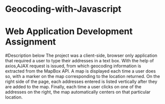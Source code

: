 # Geocoding-with-Javascript
# Web Application Development Assignment

#Description below
The project was a client-side, browser only application that required a user to type their addresses in a text box. With the help of axios,AJAX request is issued, from which geocoding information is extracted from the MapBox API. A map is displayed each time a user does so, with a marker on the map corresponding to the location returned. On the right side of the page, each addresses entered is listed vertically after they are added to the map. Finally, each time a user clicks on one of the addresses on the right, the map  automatically centers on that particular location. 

